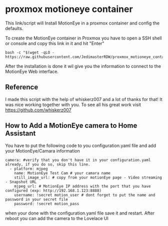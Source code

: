 # proxmox motioneye container
This link/script will Install MotionEye in a proxmox container and config the defaults.

To create the MotionEye container in Proxmox you have to open a SSH shell or console and copy this link in it and hit "Enter"

```
bash -c "$(wget -qLO - https://raw.githubusercontent.com/JedimasterRDW/proxmox_motioneye_container/master/create_container.sh)"
```
After the installation is done it wil give you the information to connect to the MotionEye Web interface.

## Reference
I made this script with the help of whiskerz007 and a lot of thanks for that!
It was nice working together with you.
To see all his great work visit https://github.com/whiskerz007

## How to Add a MotionEye camera to Home Assistant
You have to put the following code to you configuration.yaml file and add your MotionEye/Camara information
```
camera: #verify that you don't have it in your configuration.yaml already, if you do so, skip this line.
  - platform: mjpeg
    name: MotionEye Test Cam # your camara name
    still_image_url: # copy from your motionEye page - Video streaming - Snapshot URL
    mjpeg_url: # MotionEye IP address with the port that you have configured (exp: http://192.168.1.123:8888) 
    username: !secret motion_user # dont forget to put the name and password in your secret file
    password: !secret motion_pass
```
when your done with the configuration.yaml file save it and restart.
After reboot you can add the camera to the Lovelace UI
